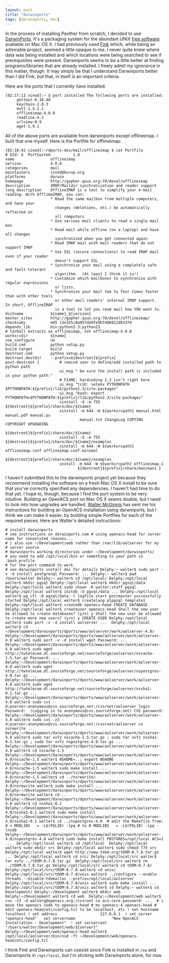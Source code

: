 ```yaml
---
layout: post
title: "darwinports"
tags: [darwinports, mac]
---
```


In the process of installing Panther from scratch, I decided to use [DarwinPorts](http://darwinports.opendarwin.org/). It's a packaging system for the abundant UNIX [free software](http://www.fsf.org/) available on Mac OS X. I had previously used [Fink](http://fink.sf.net) which, while being an admirable project, seemed a little opaque to me. I never quite knew where data was being installed and which locations were being searched to see if prerequisites were present. Darwinports seems to be a little better at finding programs/libraries that are already installed. I freely admit my ignorance in this matter, though. It may simply be that I understand Darwinports better than I did Fink, but that, in itself is an important criteria.

Here are the ports that I currently have installed:

    [02:17:13 vinod]:~ $ port installed The following ports are installed:
         gettext-0.10.40
         keychain-2.0.3
         mutt-1.4.2.1
         offlineimap-4.0.0
         readline-4.3
         urlview-0.9
         wget-1.9.1

All of the above ports are available from darwinports except offlineimap. I built that one myself. Here is the Portfile for offlineimap:

    [02:18:42 vinod]:~/dports-dev/mail/offlineimap $ cat Portfile 
    # $Id: $  PortSystem          1.0 
    name                offlineimap 
    version             4.0.0 
    categories          mail 
    maintainers         vinod@kurup.org 
    platforms           darwin 
    homepage            http://gopher.quux.org:70/devel/offlineimap 
    description         IMAP/Maildir synchronization and reader support 
    long_description    OfflineIMAP is a tool to simplify your e-mail reading. With OfflimeIMAP, you can:   
                        * Read the same mailbox from multiple computers, and have your     
                          changes (deletions, etc.) be automatically reflected on     
                          all computers   
                        * Use various mail clients to read a single mail box   
                        * Read mail while offline (on a laptop) and have all changes     
                          synchronized when you get connected again   
                        * Read IMAP mail with mail readers that do not support IMAP   
                        * Use SSL (secure connections) to read IMAP mail even if your reader     
                          doesn't support SSL   
                        * Synchronize your mail using a completely safe and fault-tolerant     
                          algorithm.  (At least I think it is!)   
                        * Customize which mailboxes to synchronize with regular expressions     
                          or lists.   
                        * Synchronize your mail two to four times faster than with other tools     
                          or other mail readers' internal IMAP support.  In short, OfflineIMAP 
                          is a tool to let you read mail how YOU want to.   
    distname            ${name}_${version} 
    master_sites        http://gopher.quux.org:70/devel/offlineimap/ 
    checksums           md5 13e355c8a957dddfe9b7486821d83370  
    depends_lib         bin:python2.3:python23  
    # tarball extracts as offlineimap, not offlineimap-4.0.0 
    worksrcdir          ${name}  
    use_configure       no  
    build.cmd           python setup.py 
    build.target        build  
    destroot.cmd        python setup.py 
    destroot.destdir    --prefix=${destroot}${prefix}  
    post-destroot {         # remind user to define/add installed path to python path         
                            ui_msg " be sure the install path is included in your python path:"
                            # FIXME: hardcoding 2.3 isn't right here         
                            ui_msg "tcsh: setenv PYTHONPATH $PYTHONPATH:${prefix}/lib/python2.3/site-packages"         
                            ui_msg "bash: export PYTHONPATH=$PYTHONPATH:${prefix}/lib/python2.3/site-packages"          
                            xinstall -d -m 755 ${destroot}${prefix}/share/doc/${name}         
                            xinstall -m 644 -W ${worksrcpath} manual.html manual.pdf manual.ps
                                     manual.txt ChangeLog COPYING COPYRIGHT UPGRADING
                                     ${destroot}${prefix}/share/doc/${name}         
                            xinstall -d -m 755 ${destroot}${prefix}/share/doc/${name}/examples
                            xinstall -m 644 -W ${worksrcpath} offlineimap.conf offlineimap.conf.minimal                  
                                     ${destroot}${prefix}/share/doc/${name}/examples
                            install -m 644 -W ${worksrcpath} offlineimap.1
                                    ${destroot}${prefix}/share/man/man1 }

I haven't submitted this to the darwinports project yet because they recommend installing the software on a fresh Mac OS X install to be sure that you've correctly specified any dependencies. I haven't had time to do that yet. I hope to, though, because I find the port system to be very intuitive. Building an OpenACS port on Mac OS X seems doable, but I need to look into how upgrades are handled. [Walter McGinnis](http://without.net/wtem) has sent me his instructions for building an OpenACS installation using darwinports, but I think we can make it easier, by building simple Portfiles for each of the required pieces. Here are Walter's detailed instructions:

    # install darwinports 
    # see instructions on darwinports.com # using openacs-head for server name for convoluted reasons... 
    # i also use ~/Development/web rather than /var/lib/aolserver for my 
    # server source 
    # darwinports working directories under ~/Development/darwinports/ 
    # you need to add /opt/local/bin or something to your path in .bash_profile 
    # for the port command to work 
    # see darwinports install doc for details Delphy:~ walter$ sudo port -v -d install postgresql Password: ... Delphy:~ walter$ pwd /Users/walter Delphy:~ walter$ cd /opt/local/ Delphy:/opt/local walter$ mkdir pgsql Delphy:/opt/local walter$ mkdir pgsql/data Delphy:/opt/local walter$ sudo chown -R walter:staff pgsql Delphy:/opt/local walter$ initdb -D pgsql/data ... Delphy:/opt/local walter$ pg_ctl -D pgsql/data -l logfile start postmaster successfully started Delphy:/opt/local walter$ createlang plpgsql template1 Delphy:/opt/local walter$ createdb openacs-head CREATE DATABASE Delphy:/opt/local walter$ createuser openacs-head Shall the new user be allowed to create databases? (y/n) y Shall the new user be allowed to create more new users? (y/n) y CREATE USER Delphy:/opt/local walter$ sudo port -v -d install aolserver ...  Delphy:/opt/local walter$ cd ~/Development/darwinports/dports/www/aolserver/work/aolserver-4.0/ Delphy:~/Development/darwinports/dports/www/aolserver/work/aolserver-4.0 walter$ sudo port -v -d install wget Password: ...  Delphy:~/Development/darwinports/dports/www/aolserver/work/aolserver-4.0 walter$ sudo wget http://twtelecom.dl.sourceforge.net/sourceforge/aolserver/nscache-1.5.tar.gz Password: ...  Delphy:~/Development/darwinports/dports/www/aolserver/work/aolserver-4.0 walter$ sudo wget http://twtelecom.dl.sourceforge.net/sourceforge/aolserver/nspostgres-4.0.tar.gz ...   Delphy:~/Development/darwinports/dports/www/aolserver/work/aolserver-4.0 walter$ sudo wget http://twtelecom.dl.sourceforge.net/sourceforge/aolserver/nssha1-0.1.tar.gz ...  Delphy:~/Development/darwinports/dports/www/aolserver/work/aolserver-4.0 walter$ sudo cvs -d:pserver:anonymous@cvs.sourceforge.net:/cvsroot/aolserver login Password:  (Logging in to anonymous@cvs.sourceforge.net) CVS password:  Delphy:~/Development/darwinports/dports/www/aolserver/work/aolserver-4.0 walter$ sudo cvs -z3 -d:pserver:anonymous@cvs.sourceforge.net:/cvsroot/aolserver co nsrewrite ...  Delphy:~/Development/darwinports/dports/www/aolserver/work/aolserver-4.0 walter$ sudo tar xvfz nscache-1.5.tar.gz ; sudo tar xvfz nssha1-0.1.tar.gz ; sudo tar xvfz nspostgres-4.0.tar.gz ...  Delphy:~/Development/darwinports/dports/www/aolserver/work/aolserver-4.0 walter$ cd nscache-1.5  Delphy:~/Development/darwinports/dports/www/aolserver/work/aolserver-4.0/nscache-1.5 walter$ NSHOME=..; export NSHOME  Delphy:~/Development/darwinports/dports/www/aolserver/work/aolserver-4.0/nscache-1.5 walter$ sudo make install ...  Delphy:~/Development/darwinports/dports/www/aolserver/work/aolserver-4.0/nscache-1.5 walter$ cd ../nsrewrite/  Delphy:~/Development/darwinports/dports/www/aolserver/work/aolserver-4.0/nsrewrite walter$ sudo make install ...  Delphy:~/Development/darwinports/dports/www/aolserver/work/aolserver-4.0/nsrewrite walter$ cd ..  Delphy:~/Development/darwinports/dports/www/aolserver/work/aolserver-4.0 walter$ cd nssha1-0.1  Delphy:~/Development/darwinports/dports/www/aolserver/work/aolserver-4.0/nssha1-0.1 walter$ sudo make install  Delphy:~/Development/darwinports/dports/www/aolserver/work/aolserver-4.0/nssha1-0.1 walter$ cd ../nspostgres-4.0  # edit the Makefile from: # < MODLIBS   = -L$(PGLIB) -lpq # to # MODLIBS   = -L$(PGLIB) -lpq -lnsdb  Delphy:~/Development/darwinports/dports/www/aolserver/work/aolserver-4.0/nspostgres-4.0 walter$ sudo make install POSTGRES=/opt/local ACS=1 ...  Delphy:/opt/local walter$ cd /opt/local  Delphy:/opt/local walter$ sudo mkdir src Delphy:/opt/local walter$ sudo chmod 775 src   Delphy:/opt/local walter$ wget http://www.tdom.org/tDOM-0.7.8.tar.gz ... Delphy:/opt/local walter$ cd src/ Delphy:/opt/local/src walter$ tar xvfz ../tDOM-0.7.8.tar.gz  Delphy:/opt/local/src walter$ rm ../tDOM-0.7.8.tar.gz Delphy:/opt/local/src walter$ cd tDOM-0.7.8/  Delphy:/opt/local/src/tDOM-0.7.8 walter$ cd unix/ Delphy:/opt/local/src/tDOM-0.7.8/unix walter$ ../configure --enable-threads --disable-tdomalloc --prefix=/opt/local/aolserver  Delphy:/opt/local/src/tDOM-0.7.8/unix walter$ sudo make install ...  Delphy:/opt/local/src/tDOM-0.7.8/unix walter$ cd Delphy:~ walter$ cd Development/ Delphy:~/Development walter$ mkdir web Delphy:~/Development walter$ cd web  Delphy:~/Development/web walter$ cvs -z3 -d walterg@openacs.org:/cvsroot co acs-core password: ...  # i move the openacs code to openacs-head # mv openacs-4 openacs-head # edit openacs-head/etc/config.tcl to be localhost, etc ! set hostname                  localhost ! set address                   127.0.0.1  ! set server                    "openacs-head"   set servername                "New OpenACS Installation - Development"  ! set serverroot                "/Users/walter/Development/web/${server}"  Delphy:~/Development/web/openacs-head walter$ /opt/local/aolserver/bin/nsd -ft ~/Development/web/openacs-head/etc/config.tcl

I think Fink and Darwinports can coexist since Fink is installed in `/sw` and Darwinports in `/opt/local`, but I'm sticking with Darwinports alone, for now.
